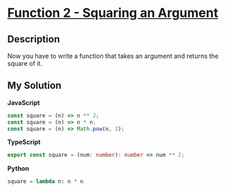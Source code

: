 # [Function 2 - Squaring an Argument](https://www.codewars.com/kata/523b623152af8a30c6000027)

## Description

Now you have to write a function that takes an argument and returns the square of it.

## My Solution

**JavaScript**

```js
const square = (n) => n ** 2;
const square = (n) => n * n;
const square = (n) => Math.pow(n, 2);
```

**TypeScript**

```ts
export const square = (num: number): number => num ** 2;
```

**Python**

```py
square = lambda n: n * n
```

